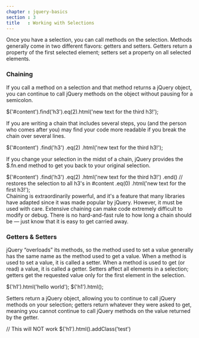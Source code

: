 ```yaml
---
chapter : jquery-basics
section : 3
title   : Working with Selections
---
```

Once you have a selection, you can call methods on the selection. 
Methods generally come in two different flavors: getters and setters. 
Getters return a property of the first selected element; setters set a property on all selected elements.

### Chaining

If you call a method on a selection and that method returns a jQuery object, 
you can continue to call jQuery methods on the object without pausing for a semicolon.

<javascript caption="Chaining">
$('#content').find('h3').eq(2).html('new text for the third h3!');
</javascript>

If you are writing a chain that includes several steps, you (and the person who
comes after you) may find your code more readable if you break the chain over
several lines.

<javascript caption="Formatting chained code">
$('#content')
  .find('h3')
  .eq(2)
  .html('new text for the third h3!');
</javascript>

If you change your selection in the midst of a chain, jQuery provides the
$.fn.end method to get you back to your original selection.

<javascript caption="Restoring your original selection using $.fn.end">
$('#content')
  .find('h3')
  .eq(2)
      .html('new text for the third h3!')
  .end() // restores the selection to all h3's in #content
  .eq(0)
      .html('new text for the first h3!');
</javascript>

<div class="note" markdown="1">
Chaining is extraordinarily powerful, and it's
a feature that many libraries have adapted since it was made popular by jQuery.
However, it must be used with care. Extensive chaining can make code extremely
difficult to modify or debug.  There is no hard-and-fast rule to how long a
chain should be — just know that it is easy to get carried away.
</div>

### Getters & Setters

jQuery “overloads” its methods, so the method used to set a value generally has the same name as the method used to get a value. 
When a method is used to set a value, it is called a setter. 
When a method is used to get (or read) a value, it is called a getter. 
Setters affect all elements in a selection; getters get the requested value only for the first element in the selection.

<javascript caption="The $.fn.html method used as a setter">
    $('h1').html('hello world');
</javascript>

<javascript caption="The html method used as a getter">
    $('h1').html();
</javascript>

Setters return a jQuery object, allowing you to continue to call jQuery methods on your selection; 
getters return whatever they were asked to get, meaning you cannot continue to call jQuery methods on the value returned by the getter.

<javascript caption="Attempting to call a jQuery method after calling a getter">
    // This will NOT work
    $('h1').html().addClass('test')
</javascript>
